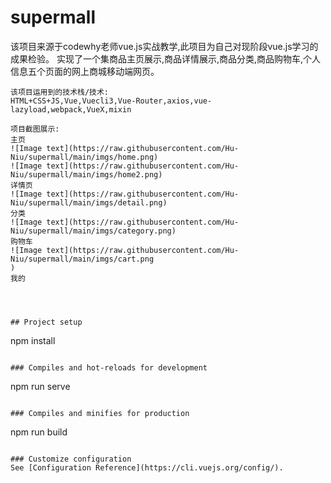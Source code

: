 # supermall
该项目来源于codewhy老师vue.js实战教学,此项目为自己对现阶段vue.js学习的成果检验。
实现了一个集商品主页展示,商品详情展示,商品分类,商品购物车,个人信息五个页面的网上商城移动端网页。
```
该项目运用到的技术栈/技术:
HTML+CSS+JS,Vue,Vuecli3,Vue-Router,axios,vue-lazyload,webpack,VueX,mixin

项目截图展示:
主页
![Image text](https://raw.githubusercontent.com/Hu-Niu/supermall/main/imgs/home.png)
![Image text](https://raw.githubusercontent.com/Hu-Niu/supermall/main/imgs/home2.png)
详情页
![Image text](https://raw.githubusercontent.com/Hu-Niu/supermall/main/imgs/detail.png)
分类
![Image text](https://raw.githubusercontent.com/Hu-Niu/supermall/main/imgs/category.png)
购物车
![Image text](https://raw.githubusercontent.com/Hu-Niu/supermall/main/imgs/cart.png
)
我的




## Project setup
```
npm install
```

### Compiles and hot-reloads for development
```
npm run serve
```

### Compiles and minifies for production
```
npm run build
```

### Customize configuration
See [Configuration Reference](https://cli.vuejs.org/config/).
